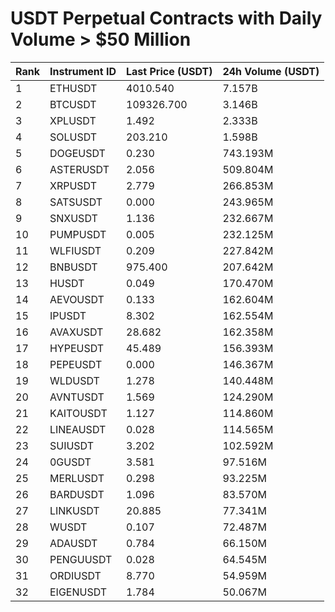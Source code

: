# USDT Perpetual Contracts with Daily Volume > $50 Million

| Rank | Instrument ID | Last Price (USDT) | 24h Volume (USDT) |
|------|---------------|-------------------|-------------------|
| 1 | ETHUSDT | 4010.540 | 7.157B |
| 2 | BTCUSDT | 109326.700 | 3.146B |
| 3 | XPLUSDT | 1.492 | 2.333B |
| 4 | SOLUSDT | 203.210 | 1.598B |
| 5 | DOGEUSDT | 0.230 | 743.193M |
| 6 | ASTERUSDT | 2.056 | 509.804M |
| 7 | XRPUSDT | 2.779 | 266.853M |
| 8 | SATSUSDT | 0.000 | 243.965M |
| 9 | SNXUSDT | 1.136 | 232.667M |
| 10 | PUMPUSDT | 0.005 | 232.125M |
| 11 | WLFIUSDT | 0.209 | 227.842M |
| 12 | BNBUSDT | 975.400 | 207.642M |
| 13 | HUSDT | 0.049 | 170.470M |
| 14 | AEVOUSDT | 0.133 | 162.604M |
| 15 | IPUSDT | 8.302 | 162.554M |
| 16 | AVAXUSDT | 28.682 | 162.358M |
| 17 | HYPEUSDT | 45.489 | 156.393M |
| 18 | PEPEUSDT | 0.000 | 146.367M |
| 19 | WLDUSDT | 1.278 | 140.448M |
| 20 | AVNTUSDT | 1.569 | 124.290M |
| 21 | KAITOUSDT | 1.127 | 114.860M |
| 22 | LINEAUSDT | 0.028 | 114.565M |
| 23 | SUIUSDT | 3.202 | 102.592M |
| 24 | 0GUSDT | 3.581 | 97.516M |
| 25 | MERLUSDT | 0.298 | 93.225M |
| 26 | BARDUSDT | 1.096 | 83.570M |
| 27 | LINKUSDT | 20.885 | 77.341M |
| 28 | WUSDT | 0.107 | 72.487M |
| 29 | ADAUSDT | 0.784 | 66.150M |
| 30 | PENGUUSDT | 0.028 | 64.545M |
| 31 | ORDIUSDT | 8.770 | 54.959M |
| 32 | EIGENUSDT | 1.784 | 50.067M |
